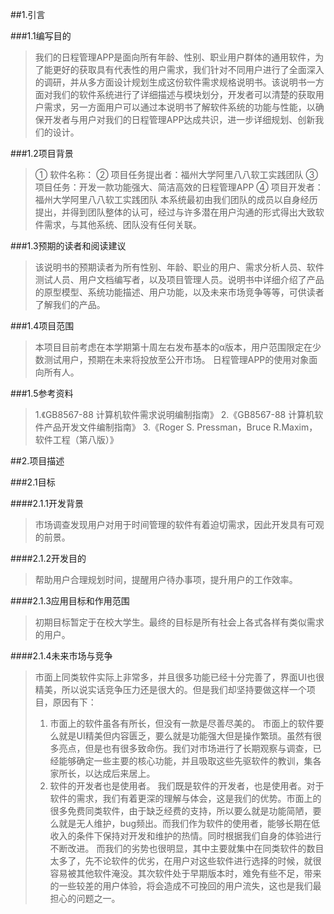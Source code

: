 ﻿##1.引言

###1.1编写目的
>我们的日程管理APP是面向所有年龄、性别、职业用户群体的通用软件，为了能更好的获取具有代表性的用户需求，我们针对不同用户进行了全面深入的调研，并从多方面设计规划生成这份软件需求规格说明书。该说明书一方面对我们的软件系统进行了详细描述与模块划分，开发者可以清楚的获取用户需求，另一方面用户可以通过本说明书了解软件系统的功能与性能，以确保开发者与用户对我们的日程管理APP达成共识，进一步详细规划、创新我们的设计。

###1.2项目背景
>① 软件名称：
>② 项目任务提出者：福州大学阿里八八软工实践团队
>③ 项目任务：开发一款功能强大、简洁高效的日程管理APP
>④ 项目开发者：福州大学阿里八八软工实践团队
>本系统最初由我们团队的成员以自身经历提出，并得到团队整体的认可，经过与许多潜在用户沟通的形式得出大致软件需求，与其他系统、团队没有任何关联。

###1.3预期的读者和阅读建议
>该说明书的预期读者为所有性别、年龄、职业的用户、需求分析人员、软件测试人员、用户文档编写者，以及项目管理人员。说明书中详细介绍了产品的原型模型、系统功能描述、用户功能，以及未来市场竞争等等，可供读者了解我们的产品。

###1.4项目范围
>本项目目前考虑在本学期第十周左右发布基本的α版本，用户范围限定在少数测试用户，预期在未来将投放至公开市场。
>日程管理APP的使用对象面向所有人。

###1.5参考资料
>1.《GB8567-88 计算机软件需求说明编制指南》
>2.《GB8567-88 计算机软件产品开发文件编制指南》
>3.《Roger S. Pressman，Bruce R.Maxim，软件工程（第八版）》

##2.项目描述

###2.1目标

####2.1.1开发背景
>市场调查发现用户对用于时间管理的软件有着迫切需求，因此开发具有可观的前景。

####2.1.2开发目的
>帮助用户合理规划时间，提醒用户待办事项，提升用户的工作效率。

####2.1.3应用目标和作用范围
>初期目标暂定于在校大学生。最终的目标是所有社会上各式各样有类似需求的用户。

####2.1.4未来市场与竞争
>市面上同类软件实际上非常多，并且很多功能已经十分完善了，界面UI也很精美，所以说实话竞争压力还是很大的。但是我们却坚持要做这样一个项目，原因有下： 
>1. 市面上的软件虽各有所长，但没有一款是尽善尽美的。
>市面上的软件要么就是UI精美但内容匮乏，要么就是功能强大但是操作繁琐。虽然有很多亮点，但是也有很多致命伤。我们对市场进行了长期观察与调查，已经能够确定一些主要的核心功能，并且吸取这些先驱软件的教训，集各家所长，以达成后来居上。
>2. 软件的开发者也是使用者。
我们既是软件的开发者，也是使用者。对于软件的需求，我们有着更深的理解与体会，这是我们的优势。市面上的很多免费同类软件，由于缺乏经费的支持，所以要么就是功能简陋，要么就是无人维护，bug频出。而我们作为软件的使用者，能够长期在低收入的条件下保持对开发和维护的热情。同时根据我们自身的体验进行不断改进。
而我们的劣势也很明显，其中主要就集中在同类软件的数目太多了，先不论软件的优劣，在用户对这些软件进行选择的时候，就很容易被其他软件淹没。其次软件处于早期版本时，难免有些不足，带来的一些较差的用户体验，将会造成不可挽回的用户流失，这也是我们最担心的问题之一。 

